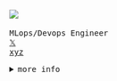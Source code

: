 
<br>
<img  alt="huin" height="32px" src="https://cdn.discordapp.com/emojis/766456038530482177.gif?size=64"/>
<!-- <h4> > whoami </h4>  -->
<p align="left">
<samp>
MLops/Devops Engineer<br>
<a href="https://x.com/umgbhalla/">𝕏</a> <br>
<a href="https://umgbhalla.xyz">xyz</a> <br>
</samp>
</p>  
<details>
 <summary><kbd>more info</kbd></summary>
<a href="https://github.com/umgbhalla">
  <img align="center" width="49%" src="./header.svg" />
</a>
<br/>
<a href="https://github.com/umgbhalla">
  <img align="center" width="49%" src="./repositories.svg" />
</a>
<a href="https://github.com/umgbhalla">
  <img align="center" width="49%" src="./acti_comm.svg" />
</a>

<a href="https://github.com/umgbhalla">
  <img align="center" width="49%" src="./iso_calender.svg" />
</a>

<a href="https://github.com/umgbhalla">
    <img align="center" width="49%" src="./issue_pr_lang.svg" />
</a>

<a href="https://github.com/umgbhalla">
  <img align="center" width="49%" src="./github-habits.svg" />
</a>
<a href="https://github.com/umgbhalla">
    <img align="center" width="49%" src="./achievements.svg" />
</a>
  <a href="https://github.com/umgbhalla"><p align="center"><img  width="49%" src="https://github.com/umgbhalla/umgbhalla/blob/main/isocalendar.svg" alt="isocalendar" width="50%"></p></a>
<a href="https://github.com/umgbhalla/dotstow">
      <h2>old rice</h2>
<p align="left"><img src="https://user-images.githubusercontent.com/67634565/140522097-77e30707-03d1-4a95-9c46-3842fa60de06.png" width='100%'/></p></a>
 </details>


<!--  <details>
 <summary><kbd>more info</kbd></summary>
<img  src="https://activity-graph.herokuapp.com/graph?username=umgbhalla&bg_color=0D1117&color=e4e2e2&line=fafafa&point=f4f2f2&area=true&hide_border=true" width='100%' />
<!-- <a href="https://github.com/anuraghazra/github-readme-stats">
<img src="https://github-readme-stats.vercel.app/api?username=umgbhalla&count_private=true&show_icons=true&theme=nightowl&hide_border=true"  height='200px'/>
</a> -->

<!-- <a href="https://github.com/anuraghazra/github-readme-stats">
<img src="https://github-readme-stats.vercel.app/api/top-langs/?username=umgbhalla&theme=nightowl&hide_border=true" height='100' />
</a> -->
   

<!-- 
![Metrics](https://metrics.lecoq.io/umgbhalla?template=classic&isocalendar=1&introduction=1&languages=1&habits=1&activity=1&projects=1&isocalendar.duration=full-year&languages.limit=8&languages.sections=most-used&languages.colors=github&languages.threshold=0%25&languages.indepth=false&languages.recent.load=300&languages.recent.days=14&introduction.title=true&habits.from=200&habits.days=14&habits.facts=true&habits.charts=false&projects.limit=4&projects.descriptions=false&activity.limit=5&activity.load=300&activity.days=14&activity.filter=all&activity.visibility=all&activity.timestamps=false&config.timezone=Asia%2FKolkata)
 -->
 

<!-- <p align="leftr"><img src="https://github.com/umgbhalla/umgbhalla/blob/main/github-metrics.svg" alt="Metrics" width="100%"> -->
<!--   </p>  -->
<!--  </details>  -->
 
<!--  <a href="https://github.com/umgbhalla/dotstow">
  <img alt="@umgbhalla/dotstow" src="https://github-readme-stats.vercel.app/api/pin/?username=umgbhalla&repo=dotstow&theme=github_dark" />
</a>   -->
<!-- <h5>Socials </h5> -->
<!-- <p align="center">
<a href="https://github.com/login?return_to=https%3A%2F%2Fgithub.com%2Fumgbhalla%2F"><img alt="github" src="https://img.shields.io/github/followers/umgbhalla?label=umgbhalla&style=social"/></a>
<a href="https://twitter.com/intent/follow?&screen_name=umgbhalla"><img alt="Twitter" src="https://img.shields.io/twitter/follow/umgbhalla?&logo=twitter" /></a> -->
<!-- <a href="https://discord.gg/Gjer4f38dD"><img alt="Discord" src="https://img.shields.io/discord/801057122115911710?color=indigo&logo=Discord&logoColor=blue"/></a> -->
<!-- <a href="mailto:umg.bhalla88@gmail.com"><img alt="Gmail" src="https://img.shields.io/badge/Email-Contact-indigo?logo=gmail" /></a> -->
<!-- <a href="https://www.youtube.com/channel/UClhiSfULj1FgkKS8FLEy3Jw"><img alt="YT" src="https://img.shields.io/badge/Youtube-umangbhalla-indigo?logo=youtube&logoColor=red" /></a> -->
<!-- </p> -->
